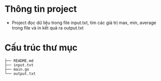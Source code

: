 # Thông tin project

- Project đọc dữ liệu trong file input.txt, tìm các giá trị max, min, average trong file và in kết quả ra output.txt

# Cấu trúc thư mục

```
├── README.md
├── input.txt
├── main.go
└── output.txt
```
